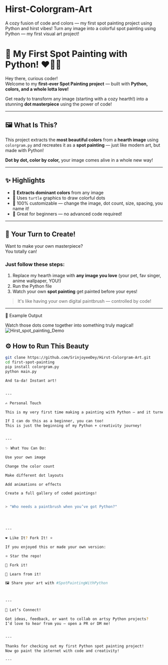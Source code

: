 # Hirst-Colorgram-Art
A cozy fusion of code and colors — my first spot painting project using Python and hirst vibes!  Turn any image into a colorful spot painting using Python — my first visual art project!

# 🎉 My First Spot Painting with Python! ❤️‍🔥🎨

Hey there, curious coder!  
Welcome to my **first-ever Spot Painting project** — built with **Python, colors, and a whole lotta love!**  

Get ready to transform any image (starting with a cozy hearth!) into a stunning **dot masterpiece** using the power of code!

---

## 🖼️ What Is This?

This project extracts the **most beautiful colors** from a **hearth image** using `colorgram.py` and recreates it as a **spot painting** — just like modern art, but made with Python!

**Dot by dot, color by color,** your image comes alive in a whole new way!

---

## ✨ Highlights

- 🎨 **Extracts dominant colors** from any image
- 🐢 Uses `turtle` graphics to draw colorful dots
- 🔄 100% customizable — change the image, dot count, size, spacing, you name it!
- 🧠 Great for beginners — no advanced code required!

---

## 🌈 Your Turn to Create!

Want to make your own masterpiece?  
You totally can!

### Just follow these steps:
1. Replace my hearth image with **any image you love** (your pet, fav singer, anime wallpaper, YOU!)
2. Run the Python file
3. Watch your own **spot painting** get painted before your eyes!

> It's like having your own digital paintbrush — controlled by code!

---
📸 Example Output

Watch those dots come together into something truly magical!
![Hirst_spot_painting_Demo](https://github.com/user-attachments/assets/067d87d0-3243-4319-ba20-24fffdda2f4b)



## ⚙️ How to Run This Beauty

```bash
git clone https://github.com/SrinjoyeeDey/Hirst-Colorgram-Art.git
cd first-spot-painting
pip install colorgram.py
python main.py

And ta-da! Instant art!


---

✍️ Personal Touch

This is my very first time making a painting with Python — and it turned out so cool that I had to share it!

If I can do this as a beginner, you can too!
This is just the beginning of my Python + creativity journey!


---

✨ What You Can Do:

Use your own image

Change the color count

Make different dot layouts

Add animations or effects

Create a full gallery of coded paintings!


> "Who needs a paintbrush when you’ve got Python?"




---

❤️ Like It? Fork It! ⭐

If you enjoyed this or made your own version:

⭐ Star the repo!

🍴 Fork it!

🧠 Learn from it!

🖼️ Share your art with #SpotPaintingWithPython



---

🤝 Let’s Connect!

Got ideas, feedback, or want to collab on artsy Python projects?
I’d love to hear from you — open a PR or DM me!


---

Thanks for checking out my first Python spot painting project!
Now go paint the internet with code and creativity!

---
